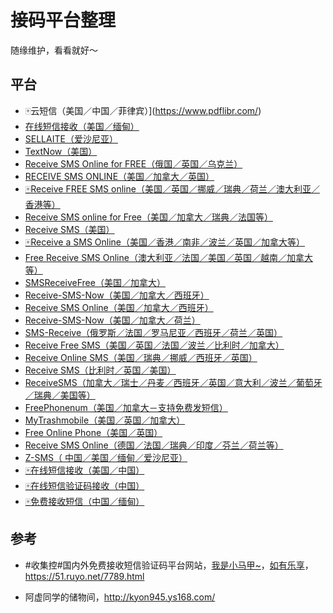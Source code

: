 # 接码平台整理



随缘维护，看看就好～



## 平台

-   🀄云短信（美国／中国／菲律宾）](https://www.pdflibr.com/)
-   [在线短信接收（美国／缅甸）](http://www.114sim.com/)
-   [SELLAITE（爱沙尼亚）](http://sms.sellaite.com/)
-   [TextNow（美国）](https://www.textnow.com/)
-   [Receive SMS Online for FREE（俄国／英国／乌克兰）](http://receive-sms-online.com/)
-   [RECEIVE SMS ONLINE（美国／加拿大／英国）](https://www.receivesmsonline.net/)
-   [🀄Receive FREE SMS online（美国／英国／挪威／瑞典／荷兰／澳大利亚／香港等）](http://receivefreesms.com/)
-   [Receive SMS online for Free（美国／加拿大／瑞典／法国等）](https://sms-online.co/receive-free-sms)
-   [Receive SMS（美国）](https://receive-sms.com/)
-   [🀄Receive a SMS Online（美国／香港／南非／波兰／英国／加拿大等）](https://www.receiveasms.com/)
-   [Free Receive SMS Online（澳大利亚／法国／美国／英国／越南／加拿大等）](https://getfreesmsnumber.com/)
-   [SMSReceiveFree（美国／加拿大）](https://smsreceivefree.com/)
-   [Receive-SMS-Now（美国／加拿大／西班牙）](http://receivefreesms.net/)
-   [Receive SMS Online（美国／加拿大／西班牙）](http://receivesmsonline.in/)
-   [Receive-SMS-Now（美国／加拿大／荷兰）](http://www.receive-sms-now.com/)
-   [SMS-Receive（俄罗斯／法国／罗马尼亚／西班牙／荷兰／英国）](https://sms-receive.net/)
-   [Receive Free SMS（美国／英国／法国／波兰／比利时／加拿大）](http://www.freesmsverifications.com/)
-   [Receive Online SMS（美国／瑞典／挪威／西班牙／英国）](http://receiveonlinesms.biz/)
-   [Receive SMS（比利时／英国／美国）](http://receivesmsverification.com/)
-   [ReceiveSMS（加拿大／瑞士／丹麦／西班牙／英国／意大利／波兰／葡萄牙／瑞典／美国等）](https://www.receivesms.co/)
-   [FreePhonenum（美国／加拿大－支持免费发短信）](https://ch.freephonenum.com/)
-   [MyTrashmobile（美国／英国／加拿大）](https://zh.mytrashmobile.com/)
-   [Free Online Phone（美国／英国）](https://www.freeonlinephone.org/)
-   [Receive SMS Online（德国／法国／瑞典／印度／芬兰／荷兰等）](https://www.receive-sms-online.info/)
-   [Z-SMS（ 中国／美国／缅甸／爱沙尼亚）](http://z-sms.com/)
-   [🀄在线短信接收（美国／中国）](https://www.becmd.com/)
-   [🀄在线短信验证码接收（中国）](http://www.smszk.com/)
-   [🀄免费接收短信（中国／缅甸）](https://www.shejiinn.com/)





## 参考

-   #收集控#国内外免费接收短信验证码平台网站，[我是小马甲~](https://51.ruyo.net/author/admin/)，[如有乐享](https://51.ruyo.net/)，https://51.ruyo.net/7789.html

-   阿虚同学的储物间，http://kyon945.ys168.com/